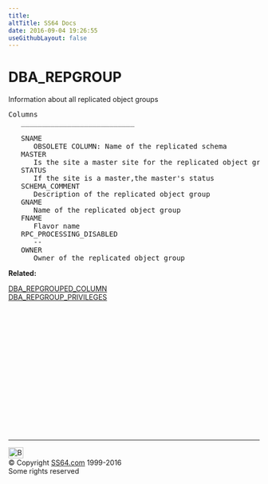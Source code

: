 ```yaml
---
title:
altTitle: SS64 Docs
date: 2016-09-04 19:26:55
useGithubLayout: false
---
```

<!-- #BeginLibraryItem "/Library/head_orad.lbi" --><!-- #EndLibraryItem --><h1>DBA_REPGROUP </h1><p> Information about all replicated object groups </p> 
 
<pre>Columns
   ___________________________
 
   SNAME
      OBSOLETE COLUMN: Name of the replicated schema
   MASTER
      Is the site a master site for the replicated object group
   STATUS
      If the site is a master,the master's status
   SCHEMA_COMMENT
      Description of the replicated object group
   GNAME
      Name of the replicated object group
   FNAME
      Flavor name
   RPC_PROCESSING_DISABLED
      --
   OWNER
      Owner of the replicated object group</pre>
<p><b>Related:</b></p>
<p><a href="DBA_REPGROUPED_COLUMN.html">DBA_REPGROUPED_COLUMN</a><br>
<a href="DBA_REPGROUP_PRIVILEGES.html">DBA_REPGROUP_PRIVILEGES</a></p><!-- #BeginLibraryItem "/Library/foot_orad.lbi" --><p>
<!-- oracle-footer -->
<ins class="adsbygoogle" style="display:inline-block;width:300px;height:250px" data-ad-client="ca-pub-6140977852749469" data-ad-slot="4275490898"></ins>
<script>
(adsbygoogle = window.adsbygoogle || []).push({});
</script></p>
<hr>
<div id="bl" class="footer"><a href="DBA_REPGROUP.html#"><img src="../images/top.png" width="30" height="22" alt="Back to the Top"></a></div>
<div id="br" class="footer, tagline">© Copyright <a href="http://ss64.com/">SS64.com</a> 1999-2016<br>
Some rights reserved</div>
<!-- #EndLibraryItem -->

